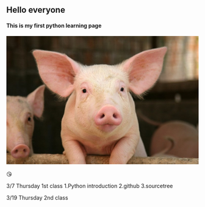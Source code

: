 ## Hello everyone
#### This is my first python learning page
![mypig](./mypig.jpg)

:kissing_heart:

3/7 Thursday
1st class
1.Python introduction
2.github
3.sourcetree

3/19 Thursday
2nd class
